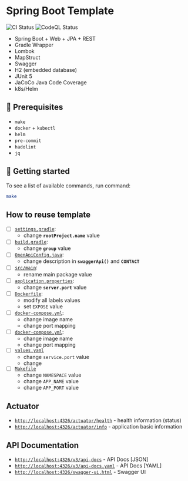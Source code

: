 # Spring Boot Template

![CI Status](https://github.com/lomasz/spring-boot-template/workflows/CI/badge.svg)
![CodeQL Status](https://github.com/lomasz/spring-boot-template/workflows/CodeQL/badge.svg)

* Spring Boot + Web + JPA + REST
* Gradle Wrapper
* Lombok
* MapStruct
* Swagger
* H2 (embedded database)
* JUnit 5
* JaCoCo Java Code Coverage
* k8s/Helm

## :memo: Prerequisites

* `make`
* `docker` + `kubectl`
* `helm`
* `pre-commit`
* `hadolint`
* `jq`

## :rocket: Getting started

To see a list of available commands, run command:

```bash
make
```

## How to reuse template

- [ ] [`settings.gradle`](settings.gradle):
  * change **`rootProject.name`** value
- [ ] [`build.gradle`](build.gradle):
  * change **`group`** value
- [ ] [`OpenApiConfig.java`](src/main/java/com/lomasz/spring/boot/template/config/OpenApiConfig.java):
  * change description in **`swaggerApi()`** and **`CONTACT`**
- [ ] [`src/main`](src/main):
  * rename main package value
- [ ] [`application.properties`](src/main/resources/application.properties):
  * change **`server.port`** value
- [ ] [`Dockerfile`](Dockerfile):
  * modify all labels values
  * set `EXPOSE` value
- [ ] [`docker-compose.yml`](docker-compose.yml):
  * change image name
  * change port mapping
- [ ] [`docker-compose.yml`](docker-compose.yml):
  * change image name
  * change port mapping
- [ ] [`values.yaml`](values.yaml)
  * change `service.port` value
  * change
- [ ] [`Makefile`](Makefile)
  * change `NAMESPACE` value
  * change `APP_NAME` value
  * change `APP_PORT` value

## Actuator

* [`http://localhost:4326/actuator/health`](http://localhost:4326/actuator/health) - health information (status)
* [`http://localhost:4326/actuator/info`](http://localhost:4326/actuator/info) - application basic information

## API Documentation

* [`http://localhost:4326/v3/api-docs`](http://localhost:4326/v3/api-docs) - API Docs [JSON]
* [`http://localhost:4326/v3/api-docs.yaml`](http://localhost:4326/v3/api-docs.yaml) - API Docs [YAML]
* [`http://localhost:4326/swagger-ui.html`](http://localhost:4326/swagger-ui.html) - Swagger UI
